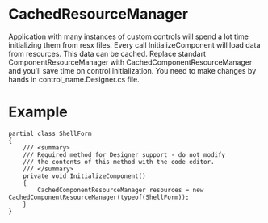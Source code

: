 # CachedResourceManager
Application with many instances of custom controls will spend a lot time initializing them from resx files. Every call InitializeComponent will load data from resources. This data can be cached.
Replace standart ComponentResourceManager with CachedComponentResourceManager and you'll save time on control initialization.
You need to make changes by hands in control_name.Designer.cs file.

# Example

    partial class ShellForm
    {
        /// <summary>
        /// Required method for Designer support - do not modify
        /// the contents of this method with the code editor.
        /// </summary>
        private void InitializeComponent()
        {
            CachedComponentResourceManager resources = new CachedComponentResourceManager(typeof(ShellForm));
        }
    }
